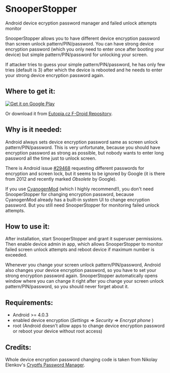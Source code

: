SnooperStopper
==============

Android device ecryption password manager and failed unlock attempts monitor

SnooperStopper allows you to have different device encryption password than
screen unlock pattern/PIN/password. You can have strong device encryption
password (which you only need to enter once after booting your device) but
simple pattern/PIN/password for unlocking your screen.

If attacker tries to guess your simple pattern/PIN/password, he has only
few tries (default is 3) after which the device is rebooted and he needs
to enter your strong device encryption password again.


Where to get it:
----------------

[![Get it on Google Play](https://developer.android.com/images/brand/en_generic_rgb_wo_60.png)](https://play.google.com/store/apps/details?id=cz.eutopia.snooperstopper)

Or download it from [Eutopia.cz F-Droid Repository](https://fdroid.eutopia.cz/).


Why is it needed:
-----------------

Android always sets device encryption password same as screen unlock pattern/PIN/password.
This is very unfortunate, because you should have encryption password as strong
as possible, but nobody wants to enter long password all the time just to unlock screen.

There is Android issue [#29468](https://code.google.com/p/android/issues/detail?id=29468)
requesting different passwords for encryption and screen lock, but it seems to be
ignored by Google (it is there from 2012 and recently marked _Obsolete_ by Google).

If you use [CyanogenMod](http://www.cyanogenmod.org/) (which I highly recommend!),
you don't need SnooperStopper for changing encryption password, because CyanogenMod already
has a built-in system UI to change encryption password. But you still need SnooperStopper
for monitoring failed unlock attempts.


How to use it:
--------------

After installation, start SnooperStopper and grant it superuser permissions. Then
enable device admin in app, which allows SnooperStopper to monitor failed screen
unlock attempts and reboot device if maximum number is exceeded.

Whenever you change your screen unlock pattern/PIN/password, Android also changes
your device encryption password, so you have to set your strong encryption
password again. SnooperStopper automatically opens window where you can change it
right after you change your screen unlock pattern/PIN/password, so you should never
forget about it.


Requirements:
-------------

- Android >= 4.0.3
- enabled device encryption (_Settings_ => _Security_ => _Encrypt phone_ )
- root (Android doesn't allow apps to change device encryption password or
  reboot your device without root access)


Credits:
--------

Whole device encryption password changing code is taken from Nikolay Elenkov's
[Cryptfs Password Manager](https://github.com/nelenkov/cryptfs-password-manager).
